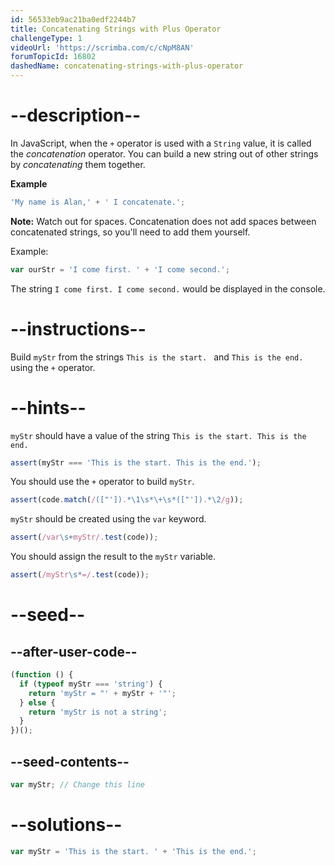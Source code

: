 ```yaml
---
id: 56533eb9ac21ba0edf2244b7
title: Concatenating Strings with Plus Operator
challengeType: 1
videoUrl: 'https://scrimba.com/c/cNpM8AN'
forumTopicId: 16802
dashedName: concatenating-strings-with-plus-operator
---
```


# --description--

In JavaScript, when the `+` operator is used with a `String` value, it is called the <dfn>concatenation</dfn> operator. You can build a new string out of other strings by <dfn>concatenating</dfn> them together.

**Example**

```js
'My name is Alan,' + ' I concatenate.';
```

**Note:** Watch out for spaces. Concatenation does not add spaces between concatenated strings, so you'll need to add them yourself.

Example:

```js
var ourStr = 'I come first. ' + 'I come second.';
```

The string `I come first. I come second.` would be displayed in the console.

# --instructions--

Build `myStr` from the strings `This is the start. ` and `This is the end.` using the `+` operator.

# --hints--

`myStr` should have a value of the string `This is the start. This is the end.`

```js
assert(myStr === 'This is the start. This is the end.');
```

You should use the `+` operator to build `myStr`.

```js
assert(code.match(/(["']).*\1\s*\+\s*(["']).*\2/g));
```

`myStr` should be created using the `var` keyword.

```js
assert(/var\s+myStr/.test(code));
```

You should assign the result to the `myStr` variable.

```js
assert(/myStr\s*=/.test(code));
```

# --seed--

## --after-user-code--

```js
(function () {
  if (typeof myStr === 'string') {
    return 'myStr = "' + myStr + '"';
  } else {
    return 'myStr is not a string';
  }
})();
```

## --seed-contents--

```js
var myStr; // Change this line
```

# --solutions--

```js
var myStr = 'This is the start. ' + 'This is the end.';
```
